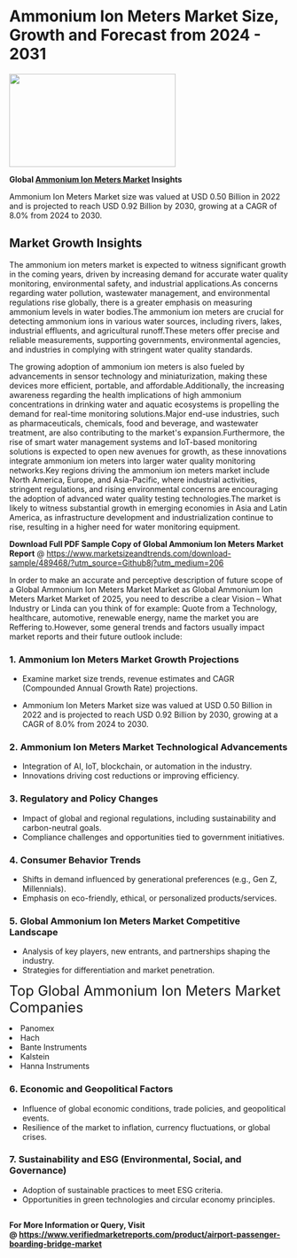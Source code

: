 <H1>Ammonium Ion Meters Market Size, Growth and Forecast from 2024 - 2031</H1><img class="aligncenter size-medium wp-image-584254" src="https://thirdeyenews.in/wp-content/uploads/2024/09/Global-Market-Research-300x168.jpeg" alt="" width="300" height="168" /><p><strong>Global&nbsp;<a href="https://www.marketsizeandtrends.com/download-sample/489468/?utm_source=Github8j?utm_medium=206">Ammonium Ion Meters Market</a> Insights</strong></p><p>Ammonium Ion Meters Market size was valued at USD 0.50 Billion in 2022 and is projected to reach USD 0.92 Billion by 2030, growing at a CAGR of 8.0% from 2024 to 2030.</p><p><h2>Market Growth Insights</h2> <p>The ammonium ion meters market is expected to witness significant growth in the coming years, driven by increasing demand for accurate water quality monitoring, environmental safety, and industrial applications.As concerns regarding water pollution, wastewater management, and environmental regulations rise globally, there is a greater emphasis on measuring ammonium levels in water bodies.The ammonium ion meters are crucial for detecting ammonium ions in various water sources, including rivers, lakes, industrial effluents, and agricultural runoff.These meters offer precise and reliable measurements, supporting governments, environmental agencies, and industries in complying with stringent water quality standards.</p> <p>The growing adoption of ammonium ion meters is also fueled by advancements in sensor technology and miniaturization, making these devices more efficient, portable, and affordable.Additionally, the increasing awareness regarding the health implications of high ammonium concentrations in drinking water and aquatic ecosystems is propelling the demand for real-time monitoring solutions.Major end-use industries, such as pharmaceuticals, chemicals, food and beverage, and wastewater treatment, are also contributing to the market's expansion.Furthermore, the rise of smart water management systems and IoT-based monitoring solutions is expected to open new avenues for growth, as these innovations integrate ammonium ion meters into larger water quality monitoring networks.Key regions driving the ammonium ion meters market include North America, Europe, and Asia-Pacific, where industrial activities, stringent regulations, and rising environmental concerns are encouraging the adoption of advanced water quality testing technologies.The market is likely to witness substantial growth in emerging economies in Asia and Latin America, as infrastructure development and industrialization continue to rise, resulting in a higher need for water monitoring equipment.<p><span class=""><strong>Download Full PDF Sample Copy of Global Ammonium Ion Meters Market Report</strong> @ <a href="https://www.marketsizeandtrends.com/download-sample/489468/?utm_source=Github8j?utm_medium=206" target="_blank">https://www.marketsizeandtrends.com/download-sample/489468/?utm_source=Github8j?utm_medium=206</a></span></p><p>In order to make an accurate and perceptive description of future scope of a Global&nbsp;Ammonium Ion Meters Market Market as Global&nbsp;Ammonium Ion Meters Market Market of 2025, you need to describe a clear Vision &ndash; What Industry or Linda can you think of for example: Quote from a Technology, healthcare, automotive, renewable energy, name the market you are Reffering to.However, some general trends and factors usually impact market reports and their future outlook include:</p><h3>1.&nbsp;<strong>Ammonium Ion Meters Market Growth Projections</strong></h3><ul><li>Examine market size trends, revenue estimates and CAGR (Compounded Annual Growth Rate) projections.</li><li><p>Ammonium Ion Meters Market size was valued at USD 0.50 Billion in 2022 and is projected to reach USD 0.92 Billion by 2030, growing at a CAGR of 8.0% from 2024 to 2030.</p></li></ul><h3>2.&nbsp;<strong>Ammonium Ion Meters Market Technological Advancements</strong></h3><ul><li>Integration of AI, IoT, blockchain, or automation in the industry.</li><li>Innovations driving cost reductions or improving efficiency.</li></ul><h3>3.&nbsp;<strong>Regulatory and Policy Changes</strong></h3><ul><li>Impact of global and regional regulations, including sustainability and carbon-neutral goals.</li><li>Compliance challenges and opportunities tied to government initiatives.</li></ul><h3>4.&nbsp;<strong>Consumer Behavior Trends</strong></h3><ul><li>Shifts in demand influenced by generational preferences (e.g., Gen Z, Millennials).</li><li>Emphasis on eco-friendly, ethical, or personalized products/services.</li></ul><h3>5.&nbsp;<strong>Global Ammonium Ion Meters Market Competitive Landscape</strong></h3><ul><li>Analysis of key players, new entrants, and partnerships shaping the industry.</li><li>Strategies for differentiation and market penetration.</li></ul><p data-pm-slice="1 1 []"><span style="color: inherit; font-family: inherit; font-size: 25px;">Top Global Ammonium Ion Meters Market Companies</span></p><div class="" data-test-id=""><p><li>Panomex</li><li> Hach</li><li> Bante Instruments</li><li> Kalstein</li><li> Hanna Instruments</li></p></div><h3>6.&nbsp;<strong>Economic and Geopolitical Factors</strong></h3><ul><li>Influence of global economic conditions, trade policies, and geopolitical events.</li><li>Resilience of the market to inflation, currency fluctuations, or global crises.</li></ul><h3>7.&nbsp;<strong>Sustainability and ESG (Environmental, Social, and Governance)</strong></h3><ul><li>Adoption of sustainable practices to meet ESG criteria.</li><li>Opportunities in green technologies and circular economy principles.</li></ul><h2><strong style="font-size: 14px;">For More Information or Query, Visit @&nbsp;</strong><a style="background-color: #ffffff; font-size: 14px;" href="https://www.marketsizeandtrends.com/report/ammonium-ion-meters-market/" target="_blank">https://www.verifiedmarketreports.com/product/airport-passenger-boarding-bridge-market</a></h2>